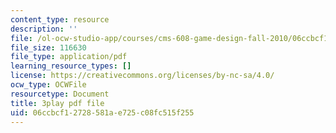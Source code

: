 ```yaml
---
content_type: resource
description: ''
file: /ol-ocw-studio-app/courses/cms-608-game-design-fall-2010/06ccbcf12728581ae725c08fc515f255_68562.pdf
file_size: 116630
file_type: application/pdf
learning_resource_types: []
license: https://creativecommons.org/licenses/by-nc-sa/4.0/
ocw_type: OCWFile
resourcetype: Document
title: 3play pdf file
uid: 06ccbcf1-2728-581a-e725-c08fc515f255
---
```

